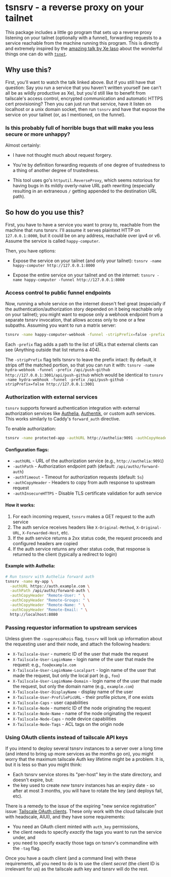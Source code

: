 # tsnsrv - a reverse proxy on your tailnet

This package includes a little go program that sets up a reverse proxy
listening on your tailnet (optionally with a funnel), forwarding
requests to a service reachable from the machine running this
program. This is directly and extremely inspired by the [amazing talk
by Xe Iaso](https://tailscale.com/blog/tsup-tsnet) about the wonderful
things one can do with
[`tsnet`](https://pkg.go.dev/tailscale.com/tsnet).

## Why use this?

First, you'll want to watch the talk linked above. But if you still
have that question: Say you run a service that you haven't written
yourself (we can't all be as wildly productive as Xe), but you'd still
like to benefit from tailscale's access control, encrypted
communication and automatic HTTPS cert provisioning? Then you can just
run that service, have it listen on localhost or a unix domain socket,
then run `tsnsrv` and have that expose the service on your tailnet
(or, as I mentioned, on the funnel).

### Is this probably full of horrible bugs that will make you less secure or more unhappy?

Almost certainly:

* I have not thought much about request forgery.

* You're by definition forwarding requests of one degree of
  trustedness to a thing of another degree of trustedness.

* This tool uses go's `httputil.ReverseProxy`, which seems notorious
  for having bugs in its mildly overly-naive URL path rewriting
  (especially resulting in an extraneous `/` getting appended to the
  destination URL path).

## So how do you use this?

First, you have to have a service you want to proxy to, reachable from
the machine that runs tsnsrv. I'll assume it serves plaintext HTTP on
`127.0.0.1:8000`, but it could be on any address, reachable over ipv4
or v6. Assume the service is called `happy-computer`.

Then, you have options:

* Expose the service on your tailnet (and only your tailnet):
  `tsnsrv -name happy-computer http://127.0.0.1:8000`

* Expose the entire service on your tailnet and on the internet:
  `tsnsrv -name happy-computer -funnel http://127.0.0.1:8000`

### Access control to public funnel endpoints

Now, running a whole service on the internet doesn't feel great
(especially if the authentication/authorization story depended on it
being reachable only on your tailnet); you might want to expose only a
webhook endpoint from a separate tsnsrv invocation, that allows access
only to one or a few subpaths. Assuming you want to run a matrix
server:

```sh
tsnsrv -name happy-computer-webhook -funnel -stripPrefix=false -prefix /_matrix -prefix /_synapse/client http://127.0.0.1:8000
```

Each `-prefix` flag adds a path to the list of URLs that external
clients can see (Anything outside that list returns a 404).

The `-stripPrefix` flag tells tsnsrv to leave the prefix intact: By default, it strips off the matched portion, so that you can run it with:
`tsnsrv -name hydra-webhook -funnel -prefix /api/push-github http://127.0.0.1:3001/api/push-github`
which would be identical to
`tsnsrv -name hydra-webhook -funnel -prefix /api/push-github -stripPrefix=false http://127.0.0.1:3001`

### Authorization with external services

`tsnsrv` supports forward authentication integration with external authorization services like [Authelia](https://www.authelia.com/), [Authentik](https://goauthentik.io/), or custom auth services. This works similarly to Caddy's `forward_auth` directive.

To enable authorization:

```sh
tsnsrv -name protected-app -authURL http://authelia:9091 -authCopyHeader "Remote-User: " -authCopyHeader "Remote-Groups: " http://127.0.0.1:8000
```

#### Configuration flags:

* `-authURL` - URL of the authorization service (e.g., `http://authelia:9091`)
* `-authPath` - Authorization endpoint path (default: `/api/authz/forward-auth`)
* `-authTimeout` - Timeout for authorization requests (default: `5s`)
* `-authCopyHeader` - Headers to copy from auth response to upstream request
* `-authInsecureHTTPS` - Disable TLS certificate validation for auth service

#### How it works:

1. For each incoming request, `tsnsrv` makes a GET request to the auth service
2. The auth service receives headers like `X-Original-Method`, `X-Original-URL`, `X-Forwarded-Host`, etc.
3. If the auth service returns a 2xx status code, the request proceeds and configured headers are copied
4. If the auth service returns any other status code, that response is returned to the client (typically a redirect to login)

#### Example with Authelia:

```sh
# Run tsnsrv with Authelia forward auth
tsnsrv -name my-app \
  -authURL https://auth.example.com \
  -authPath /api/authz/forward-auth \
  -authCopyHeader "Remote-User: " \
  -authCopyHeader "Remote-Groups: " \
  -authCopyHeader "Remote-Name: " \
  -authCopyHeader "Remote-Email: " \
  http://localhost:8080
```

### Passing requestor information to upstream services

Unless given the `-suppressWhois` flag, `tsnsrv` will look up
information about the requesting user and their node, and attach the
following headers:

* `X-Tailscale-User` - numeric ID of the user that made the request
* `X-Tailscale-User-LoginName` - login name of the user that made the request: e.g., `foo@example.com`
* `X-Tailscale-User-LoginName-Localpart` - login name of the user that made the request, but only the local part (e.g., `foo`)
* `X-Tailscale-User-LoginName-Domain` - login name of the user that made the request, but only the domain name (e.g., `example.com`)
* `X-Tailscale-User-DisplayName` - display name of the user
* `X-Tailscale-User-ProfilePicURL` - their profile picture, if one exists
* `X-Tailscale-Caps` - user capabilities
* `X-Tailscale-Node` - numeric ID of the node originating the request
* `X-Tailscale-Node-Name` - name of the node originating the request
* `X-Tailscale-Node-Caps` - node device capabilities
* `X-Tailscale-Node-Tags` - ACL tags on the origin node

### Using OAuth clients instead of tailscale API keys

If you intend to deploy several tsnsrv instances to a server over a
long time (and intend to bring up more services as the months go on),
you might worry that the maximum tailscale Auth key lifetime might be
a problem. It is, but it is less so than you might think:

* Each tsnsrv service stores its "per-host" key in the state
  directory, and doesn't expire, but:
* the key used to create *new* tsnsrv instances has an expiry date -
  so after at most 3 months, you will have to rotate the key (and
  deploys fail, etc).

There is a remedy to the issue of the expiring "new service
registration" issue: [Tailscale OAuth
clients](https://tailscale.com/kb/1215/oauth-clients). These only work
with the cloud tailscale (not with headscale, AIUI), and they have
some requirements:

* You need an OAuth client minted with `auth_key` permissions,
* the client needs to specify *exactly* the tags you want to run the service under, and
* you need to specify exactly those tags on tsnsrv's commandline with the `-tag` flag.

Once you have a oauth client (and a command line) with these
requirements, all you need to do is to use the client _secret_ (the
client ID is irrelevant for us) as the tailscale auth key and tsnsrv
will do the rest.
